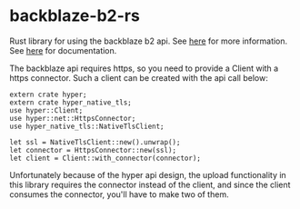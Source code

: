# backblaze-b2-rs
Rust library for using the backblaze b2 api. See [here][1] for more information.
See [here][2] for documentation.

The backblaze api requires https, so you need to provide a Client with a https
connector.  Such a client can be created with the api call below:

    extern crate hyper;
    extern crate hyper_native_tls;
    use hyper::Client;
    use hyper::net::HttpsConnector;
    use hyper_native_tls::NativeTlsClient;
    
    let ssl = NativeTlsClient::new().unwrap();
    let connector = HttpsConnector::new(ssl);
    let client = Client::with_connector(connector);

Unfortunately because of the hyper api design, the upload functionality in this
library requires the connector instead of the client, and since the client
consumes the connector, you'll have to make two of them.

  [1]: https://ryhl.io/backblaze.html
  [2]: https://docs.rs/backblaze-b2
